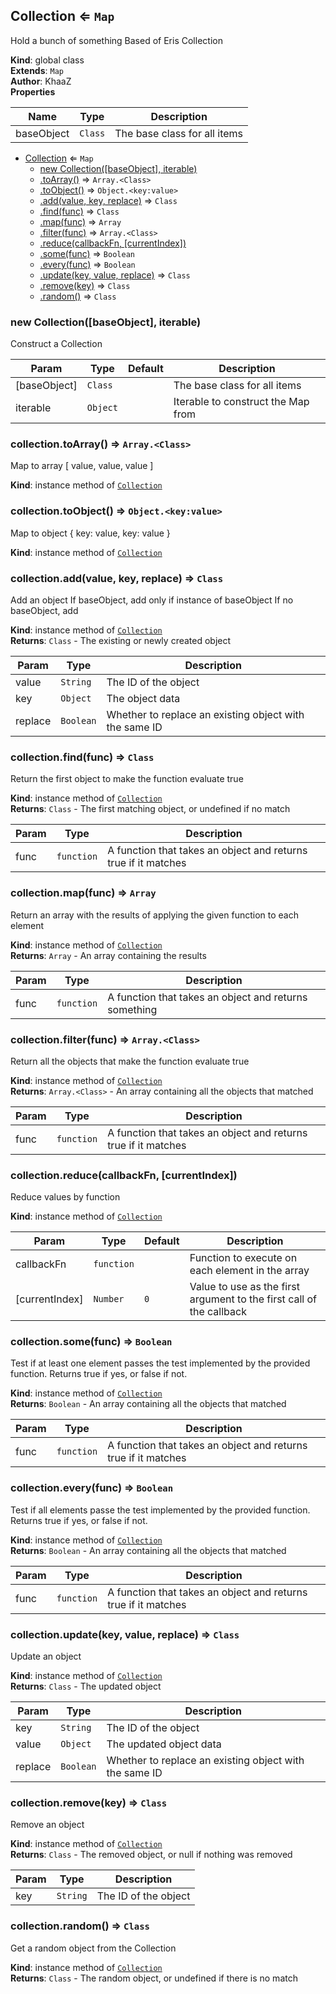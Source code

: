 <a name="Collection"></a>

## Collection ⇐ <code>Map</code>
Hold a bunch of something
Based of Eris Collection

**Kind**: global class  
**Extends**: <code>Map</code>  
**Author**: KhaaZ  
**Properties**

| Name | Type | Description |
| --- | --- | --- |
| baseObject | <code>Class</code> | The base class for all items |


* [Collection](#Collection) ⇐ <code>Map</code>
    * [new Collection([baseObject], iterable)](#new_Collection_new)
    * [.toArray()](#Collection+toArray) ⇒ <code>Array.&lt;Class&gt;</code>
    * [.toObject()](#Collection+toObject) ⇒ <code>Object.&lt;key:value&gt;</code>
    * [.add(value, key, replace)](#Collection+add) ⇒ <code>Class</code>
    * [.find(func)](#Collection+find) ⇒ <code>Class</code>
    * [.map(func)](#Collection+map) ⇒ <code>Array</code>
    * [.filter(func)](#Collection+filter) ⇒ <code>Array.&lt;Class&gt;</code>
    * [.reduce(callbackFn, [currentIndex])](#Collection+reduce)
    * [.some(func)](#Collection+some) ⇒ <code>Boolean</code>
    * [.every(func)](#Collection+every) ⇒ <code>Boolean</code>
    * [.update(key, value, replace)](#Collection+update) ⇒ <code>Class</code>
    * [.remove(key)](#Collection+remove) ⇒ <code>Class</code>
    * [.random()](#Collection+random) ⇒ <code>Class</code>

<a name="new_Collection_new"></a>

### new Collection([baseObject], iterable)
Construct a Collection


| Param | Type | Default | Description |
| --- | --- | --- | --- |
| [baseObject] | <code>Class</code> | <code></code> | The base class for all items |
| iterable | <code>Object</code> |  | Iterable to construct the Map from |

<a name="Collection+toArray"></a>

### collection.toArray() ⇒ <code>Array.&lt;Class&gt;</code>
Map to array
[ value, value, value ]

**Kind**: instance method of [<code>Collection</code>](#Collection)  
<a name="Collection+toObject"></a>

### collection.toObject() ⇒ <code>Object.&lt;key:value&gt;</code>
Map to object
{ key: value, key: value }

**Kind**: instance method of [<code>Collection</code>](#Collection)  
<a name="Collection+add"></a>

### collection.add(value, key, replace) ⇒ <code>Class</code>
Add an object
If baseObject, add only if instance of baseObject
If no baseObject, add

**Kind**: instance method of [<code>Collection</code>](#Collection)  
**Returns**: <code>Class</code> - The existing or newly created object  

| Param | Type | Description |
| --- | --- | --- |
| value | <code>String</code> | The ID of the object |
| key | <code>Object</code> | The object data |
| replace | <code>Boolean</code> | Whether to replace an existing object with the same ID |

<a name="Collection+find"></a>

### collection.find(func) ⇒ <code>Class</code>
Return the first object to make the function evaluate true

**Kind**: instance method of [<code>Collection</code>](#Collection)  
**Returns**: <code>Class</code> - The first matching object, or undefined if no match  

| Param | Type | Description |
| --- | --- | --- |
| func | <code>function</code> | A function that takes an object and returns true if it matches |

<a name="Collection+map"></a>

### collection.map(func) ⇒ <code>Array</code>
Return an array with the results of applying the given function to each element

**Kind**: instance method of [<code>Collection</code>](#Collection)  
**Returns**: <code>Array</code> - An array containing the results  

| Param | Type | Description |
| --- | --- | --- |
| func | <code>function</code> | A function that takes an object and returns something |

<a name="Collection+filter"></a>

### collection.filter(func) ⇒ <code>Array.&lt;Class&gt;</code>
Return all the objects that make the function evaluate true

**Kind**: instance method of [<code>Collection</code>](#Collection)  
**Returns**: <code>Array.&lt;Class&gt;</code> - An array containing all the objects that matched  

| Param | Type | Description |
| --- | --- | --- |
| func | <code>function</code> | A function that takes an object and returns true if it matches |

<a name="Collection+reduce"></a>

### collection.reduce(callbackFn, [currentIndex])
Reduce values by function

**Kind**: instance method of [<code>Collection</code>](#Collection)  

| Param | Type | Default | Description |
| --- | --- | --- | --- |
| callbackFn | <code>function</code> |  | Function to execute on each element in the array |
| [currentIndex] | <code>Number</code> | <code>0</code> | Value to use as the first argument to the first call of the callback |

<a name="Collection+some"></a>

### collection.some(func) ⇒ <code>Boolean</code>
Test if at least one element passes the test implemented by the provided function. Returns true if yes, or false if not.

**Kind**: instance method of [<code>Collection</code>](#Collection)  
**Returns**: <code>Boolean</code> - An array containing all the objects that matched  

| Param | Type | Description |
| --- | --- | --- |
| func | <code>function</code> | A function that takes an object and returns true if it matches |

<a name="Collection+every"></a>

### collection.every(func) ⇒ <code>Boolean</code>
Test if all elements passe the test implemented by the provided function. Returns true if yes, or false if not.

**Kind**: instance method of [<code>Collection</code>](#Collection)  
**Returns**: <code>Boolean</code> - An array containing all the objects that matched  

| Param | Type | Description |
| --- | --- | --- |
| func | <code>function</code> | A function that takes an object and returns true if it matches |

<a name="Collection+update"></a>

### collection.update(key, value, replace) ⇒ <code>Class</code>
Update an object

**Kind**: instance method of [<code>Collection</code>](#Collection)  
**Returns**: <code>Class</code> - The updated object  

| Param | Type | Description |
| --- | --- | --- |
| key | <code>String</code> | The ID of the object |
| value | <code>Object</code> | The updated object data |
| replace | <code>Boolean</code> | Whether to replace an existing object with the same ID |

<a name="Collection+remove"></a>

### collection.remove(key) ⇒ <code>Class</code>
Remove an object

**Kind**: instance method of [<code>Collection</code>](#Collection)  
**Returns**: <code>Class</code> - The removed object, or null if nothing was removed  

| Param | Type | Description |
| --- | --- | --- |
| key | <code>String</code> | The ID of the object |

<a name="Collection+random"></a>

### collection.random() ⇒ <code>Class</code>
Get a random object from the Collection

**Kind**: instance method of [<code>Collection</code>](#Collection)  
**Returns**: <code>Class</code> - The random object, or undefined if there is no match  
